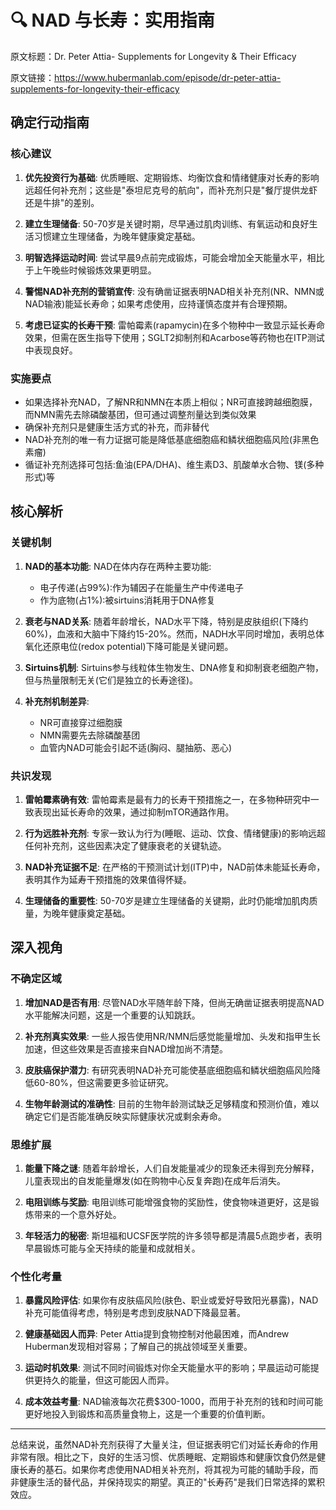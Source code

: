 # 🔍 NAD 与长寿：实用指南

原文标题：Dr. Peter Attia- Supplements for Longevity & Their Efficacy

原文链接：https://www.hubermanlab.com/episode/dr-peter-attia-supplements-for-longevity-their-efficacy

<YouTube videoId="79p1X_7rAMo" />

## 确定行动指南

### 核心建议
1. **优先投资行为基础**: 优质睡眠、定期锻炼、均衡饮食和情绪健康对长寿的影响远超任何补充剂；这些是"泰坦尼克号的航向"，而补充剂只是"餐厅提供龙虾还是牛排"的差别。

2. **建立生理储备**: 50-70岁是关键时期，尽早通过肌肉训练、有氧运动和良好生活习惯建立生理储备，为晚年健康奠定基础。

3. **明智选择运动时间**: 尝试早晨9点前完成锻炼，可能会增加全天能量水平，相比于上午晚些时候锻炼效果更明显。

4. **警惕NAD补充剂的营销宣传**: 没有确凿证据表明NAD相关补充剂(NR、NMN或NAD输液)能延长寿命；如果考虑使用，应持谨慎态度并有合理预期。

5. **考虑已证实的长寿干预**: 雷帕霉素(rapamycin)在多个物种中一致显示延长寿命效果，但需在医生指导下使用；SGLT2抑制剂和Acarbose等药物也在ITP测试中表现良好。

### 实施要点
- 如果选择补充NAD，了解NR和NMN在本质上相似；NR可直接跨越细胞膜，而NMN需先去除磷酸基团，但可通过调整剂量达到类似效果
- 确保补充剂只是健康生活方式的补充，而非替代
- NAD补充剂的唯一有力证据可能是降低基底细胞癌和鳞状细胞癌风险(非黑色素瘤)
- 循证补充剂选择可包括:鱼油(EPA/DHA)、维生素D3、肌酸单水合物、镁(多种形式)等

## 核心解析

### 关键机制
1. **NAD的基本功能**: NAD在体内存在两种主要功能:
   - 电子传递(占99%):作为辅因子在能量生产中传递电子
   - 作为底物(占1%):被sirtuins消耗用于DNA修复

2. **衰老与NAD关系**: 随着年龄增长，NAD水平下降，特别是皮肤组织(下降约60%)，血液和大脑中下降约15-20%。然而，NADH水平同时增加，表明总体氧化还原电位(redox potential)下降可能是关键问题。

3. **Sirtuins机制**: Sirtuins参与线粒体生物发生、DNA修复和抑制衰老细胞产物，但与热量限制无关(它们是独立的长寿途径)。

4. **补充剂机制差异**:
   - NR可直接穿过细胞膜
   - NMN需要先去除磷酸基团
   - 血管内NAD可能会引起不适(胸闷、腿抽筋、恶心)

### 共识发现
1. **雷帕霉素确有效**: 雷帕霉素是最有力的长寿干预措施之一，在多物种研究中一致表现出延长寿命的效果，通过抑制mTOR通路作用。

2. **行为远胜补充剂**: 专家一致认为行为(睡眠、运动、饮食、情绪健康)的影响远超任何补充剂，这些因素决定了健康衰老的关键轨迹。

3. **NAD补充证据不足**: 在严格的干预测试计划(ITP)中，NAD前体未能延长寿命，表明其作为延寿干预措施的效果值得怀疑。

4. **生理储备的重要性**: 50-70岁是建立生理储备的关键期，此时仍能增加肌肉质量，为晚年健康奠定基础。

## 深入视角

### 不确定区域
1. **增加NAD是否有用**: 尽管NAD水平随年龄下降，但尚无确凿证据表明提高NAD水平能解决问题，这是一个重要的认知跳跃。

2. **补充剂真实效果**: 一些人报告使用NR/NMN后感觉能量增加、头发和指甲生长加速，但这些效果是否直接来自NAD增加尚不清楚。

3. **皮肤癌保护潜力**: 有研究表明NAD补充可能使基底细胞癌和鳞状细胞癌风险降低60-80%，但这需要更多验证研究。

4. **生物年龄测试的准确性**: 目前的生物年龄测试缺乏足够精度和预测价值，难以确定它们是否能准确反映实际健康状况或剩余寿命。

### 思维扩展
1. **能量下降之谜**: 随着年龄增长，人们自发能量减少的现象还未得到充分解释，儿童表现出的自发能量爆发(如在购物中心反复奔跑)在成年后消失。

2. **电阻训练与奖励**: 电阻训练可能增强食物的奖励性，使食物味道更好，这是锻炼带来的一个意外好处。

3. **年轻活力的秘密**: 斯坦福和UCSF医学院的许多领导都是清晨5点跑步者，表明早晨锻炼可能与全天持续的能量和成就相关。

### 个性化考量
1. **暴露风险评估**: 如果你有皮肤癌风险(肤色、职业或爱好导致阳光暴露)，NAD补充可能值得考虑，特别是考虑到皮肤NAD下降最显著。

2. **健康基础因人而异**: Peter Attia提到食物控制对他最困难，而Andrew Huberman发现相对容易；了解自己的挑战领域至关重要。

3. **运动时机效果**: 测试不同时间锻炼对你全天能量水平的影响；早晨运动可能提供更持久的能量，但这可能因人而异。

4. **成本效益考量**: NAD输液每次花费$300-1000，而用于补充剂的钱和时间可能更好地投入到锻炼和高质量食物上，这是一个重要的价值判断。

---

总结来说，虽然NAD补充剂获得了大量关注，但证据表明它们对延长寿命的作用非常有限。相比之下，良好的生活习惯、优质睡眠、定期锻炼和健康饮食仍然是健康长寿的基石。如果你考虑使用NAD相关补充剂，将其视为可能的辅助手段，而非健康生活的替代品，并保持现实的期望。真正的"长寿药"是我们日常选择的累积效应。
